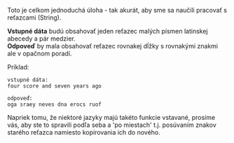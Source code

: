 Toto je celkom jednoduchá úloha - tak akurát, aby sme sa naučili pracovať s reťazcami (String).

**Vstupné dáta** budú obsahovať jeden reťazec malých písmen latinskej abecedy a pár medzier.  
**Odpoveď** by mala obsahovať reťazec rovnakej dĺžky s rovnakými znakmi ale v opačnom poradí.

Príklad:

    vstupné dáta:
	four score and seven years ago
	
	odpoveď:
	oga sraey neves dna erocs ruof

Napriek tomu, že niektoré jazyky majú takéto funkcie vstavané, prosíme vás, aby ste to spravili podľa seba
a 'po miestach' t.j. posúvaním znakov starého reťazca namiesto kopírovania ich do nového.
